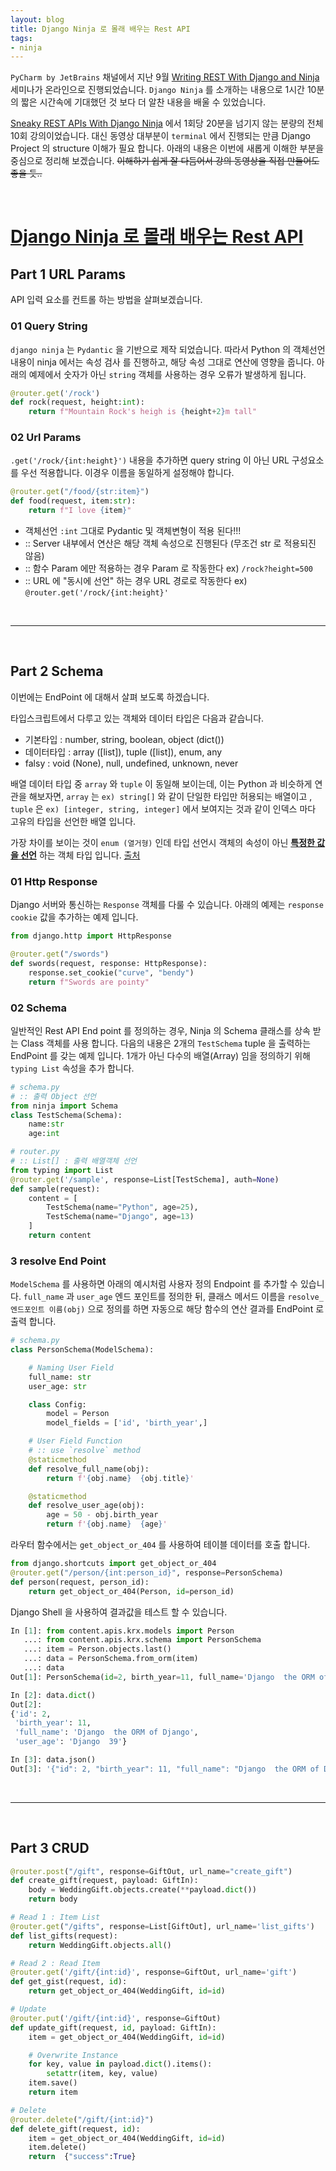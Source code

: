```yaml
---
layout: blog
title: Django Ninja 로 몰래 배우는 Rest API
tags:
- ninja
---
```


`PyCharm by JetBrains` 채널에서 지난 9월 [Writing REST With Django and Ninja](https://youtu.be/Gry6rlZYpzw) 세미나가 온라인으로 진행되었습니다. `Django Ninja` 를 소개하는 내용으로 1시간 10분의 짧은 시간속에 기대했던 것 보다 더 알찬 내용을 배울 수 있었습니다.

[Sneaky REST APIs With Django Ninja](https://realpython.com/courses/rest-apis-with-django-ninja/) 에서 1회당 20분을 넘기지 않는 분량의 전체 10회 강의이었습니다. 대신 동영상 대부분이 `terminal` 에서 진행되는 만큼 Django Project 의 structure 이해가 필요 합니다. 아래의 내용은 이번에 새롭게 이해한 부분을 중심으로 정리해 보겠습니다. <strike>이해하기 쉽게 잘 다듬어서 강의 동영상을 직접 만들어도 좋을 듯..</strike> 


<br/>

# **[Django Ninja 로 몰래 배우는 Rest API](https://realpython.com/courses/rest-apis-with-django-ninja/)**

## **Part 1 URL Params**

API 입력 요소를 컨트롤 하는 방법을 살펴보겠습니다. 

### **01 Query String**

`django ninja` 는 `Pydantic` 을 기반으로 제작 되었습니다. 따라서 Python 의 객체선언 내용이 ninja 에서는 속성 검사 를 진행하고, 해당 속성 그대로 연산에 영향을 줍니다. 아래의 예제에서 숫자가 아닌 `string` 객체를 사용하는 경우 오류가 발생하게 됩니다.

```python
@router.get('/rock')
def rock(request, height:int):
    return f"Mountain Rock's heigh is {height+2}m tall"
```

### **02 Url Params**

`.get('/rock/{int:height}')` 내용을 추가하면 query string 이 아닌 URL 구성요소를 우선 적용합니다. 이경우 이름을 동일하게 설정해야 합니다.

```python
@router.get("/food/{str:item}")
def food(request, item:str):
    return f"I love {item}"
```

- 객체선언 `:int` 그대로 Pydantic 및 객체변형이 적용 된다!!!
- :: Server 내부에서 연산은 해당 객체 속성으로 진행된다 (무조건 str 로 적용되진 않음) 
- :: 함수 Param 에만 적용하는 경우 Param 로 작동한다  ex) `/rock?height=500`
- :: URL 에 "동시에 선언" 하는 경우 URL 경로로 작동한다   ex) `@router.get('/rock/{int:height}'`

<br>
<hr>
<br>

## **Part 2 Schema**

이번에는 EndPoint 에 대해서 살펴 보도록 하겠습니다.

타입스크립트에서 다루고 있는 객체와 데이터 타입은 다음과 같습니다.
- 기본타입 : number, string, boolean, object (dict())
- 데이터타입 : array ([list]), tuple ([list]), enum, any
- falsy : void (None), null, undefined, unknown, never

배열 데이터 타입 중 `array` 와 `tuple` 이 동일해 보이는데, 이는 Python 과 비슷하게 연관을 해보자면, `array` 는 `ex) string[]` 와 같이 단일한 타입만 허용되는 배열이고 , `tuple` 은 `ex) [integer, string, integer]` 에서 보여지는 것과 같이 인덱스 마다 고유의 타입을 선언한 배열 입니다.

가장 차이를 보이는 것이 `enum (열거형)` 인데 타입 선언시 객체의 속성이 아닌 **[특정한 값을 선언](https://medium.com/@seungha_kim_IT/typescript-enum%EC%9D%84-%EC%82%AC%EC%9A%A9%ED%95%98%EB%8A%94-%EC%9D%B4%EC%9C%A0-3b3ccd8e5552)** 하는 객체 타입 입니다. [출처](https://youtu.be/-TlpYcmHvb8?t=51)

### **01 Http Response**

Django 서버와 통신하는 `Response` 객체를 다룰 수 있습니다. 아래의 예제는 `response cookie` 값을 추가하는 예제 입니다.

```python
from django.http import HttpResponse

@router.get("/swords")
def swords(request, response: HttpResponse):
    response.set_cookie("curve", "bendy")
    return f"Swords are pointy"
```

### **02 Schema**

일반적인 Rest API End point 를 정의하는 경우, Ninja 의 Schema 클래스를 상속 받는 Class 객체를 사용 합니다. 다음의 내용은 2개의 `TestSchema` tuple 을 출력하는 EndPoint 를 갖는 예제 입니다. 1개가 아닌 다수의 배열(Array) 임을 정의하기 위해 `typing List` 속성을 추가 합니다.

```python
# schema.py
# :: 출력 Object 선언
from ninja import Schema
class TestSchema(Schema):
    name:str
    age:int

# router.py
# :: List[] : 출력 배열객체 선언
from typing import List 
@router.get('/sample', response=List[TestSchema], auth=None)
def sample(request):
    content = [
        TestSchema(name="Python", age=25),
        TestSchema(name="Django", age=13)
    ]
    return content
```

### **3 resolve End Point**

`ModelSchema` 를 사용하면 아래의 예시처럼 사용자 정의 Endpoint 를 추가할 수 있습니다. `full_name` 과 `user_age` 엔드 포인트를 정의한 뒤, 클래스 메서드 이름을 `resolve_엔드포인트 이름(obj)` 으로 정의를 하면 자동으로 해당 함수의 연산 결과를 EndPoint 로 출력 합니다.

```python
# schema.py
class PersonSchema(ModelSchema):

    # Naming User Field
    full_name: str
    user_age: str

    class Config:
        model = Person
        model_fields = ['id', 'birth_year',]

    # User Field Function
    # :: use `resolve` method
    @staticmethod
    def resolve_full_name(obj):
        return f'{obj.name}  {obj.title}'

    @staticmethod
    def resolve_user_age(obj):
        age = 50 - obj.birth_year
        return f'{obj.name}  {age}'
```

라우터 함수에서는 `get_object_or_404` 를 사용하여 테이블 데이터를 호출 합니다.  

```python
from django.shortcuts import get_object_or_404
@router.get("/person/{int:person_id}", response=PersonSchema)
def person(request, person_id):
    return get_object_or_404(Person, id=person_id)
```

Django Shell 을 사용하여 결과값을 테스트 할 수 있습니다.

```python
In [1]: from content.apis.krx.models import Person
   ...: from content.apis.krx.schema import PersonSchema
   ...: item = Person.objects.last()
   ...: data = PersonSchema.from_orm(item)
   ...: data
Out[1]: PersonSchema(id=2, birth_year=11, full_name='Django  the ORM of Django', user_age='Django  39')

In [2]: data.dict()
Out[2]: 
{'id': 2,
 'birth_year': 11,
 'full_name': 'Django  the ORM of Django',
 'user_age': 'Django  39'}

In [3]: data.json()
Out[3]: '{"id": 2, "birth_year": 11, "full_name": "Django  the ORM of Django", "user_age": "Django  39"}'
```

<br>
<hr>
<br>

## **Part 3 CRUD**

```python
@router.post("/gift", response=GiftOut, url_name="create_gift")
def create_gift(request, payload: GiftIn):
    body = WeddingGift.objects.create(**payload.dict())
    return body

# Read 1 : Item List
@router.get("/gifts", response=List[GiftOut], url_name='list_gifts')
def list_gifts(request):
    return WeddingGift.objects.all()

# Read 2 : Read Item
@router.get('/gift/{int:id}', response=GiftOut, url_name='gift')
def get_gist(request, id):
    return get_object_or_404(WeddingGift, id=id)

# Update
@router.put('/gift/{int:id}', response=GiftOut)
def update_gift(request, id, payload: GiftIn):
    item = get_object_or_404(WeddingGift, id=id)

    # Overwrite Instance
    for key, value in payload.dict().items():
        setattr(item, key, value)
    item.save()
    return item

# Delete
@router.delete("/gift/{int:id}")
def delete_gift(request, id):
    item = get_object_or_404(WeddingGift, id=id)
    item.delete()
    return  {"success":True}
```
